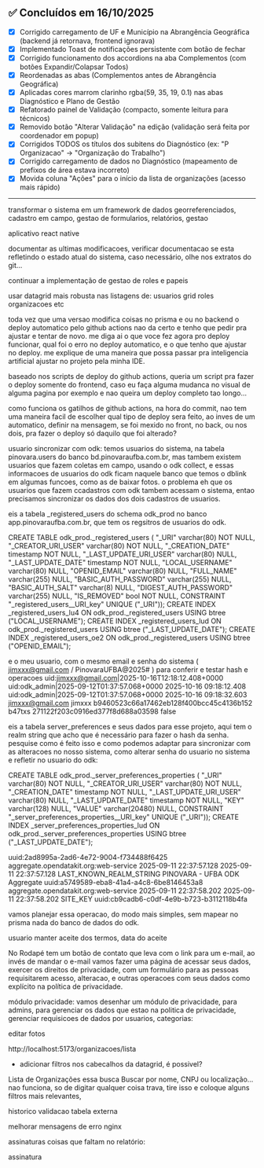 ## ✅ Concluídos em 16/10/2025
- [x] Corrigido carregamento de UF e Município na Abrangência Geográfica (backend já retornava, frontend ignorava)
- [x] Implementado Toast de notificações persistente com botão de fechar
- [x] Corrigido funcionamento dos accordions na aba Complementos (com botões Expandir/Colapsar Todos)
- [x] Reordenadas as abas (Complementos antes de Abrangência Geográfica)
- [x] Aplicadas cores marrom clarinho rgba(59, 35, 19, 0.1) nas abas Diagnóstico e Plano de Gestão
- [x] Refatorado painel de Validação (compacto, somente leitura para técnicos)
- [x] Removido botão "Alterar Validação" na edição (validação será feita por coordenador em popup)
- [x] Corrigidos TODOS os títulos dos subitens do Diagnóstico (ex: "P Organizacao" → "Organização do Trabalho")
- [x] Corrigido carregamento de dados no Diagnóstico (mapeamento de prefixos de área estava incorreto)
- [x] Movida coluna "Ações" para o início da lista de organizações (acesso mais rápido)

---

transformar o sistema em um framework de dados georreferenciados, cadastro em campo, 
gestao de formularios, 
relatórios, 
gestao

aplicativo react native

documentar as ultimas modificacoes, verificar documentacao se esta refletindo o estado atual do sistema, caso necessário, olhe nos extratos do git...

continuar a implementação de gestao de roles e papeis

usar datagrid mais robusta nas listagens de:
usuarios
grid
roles
organizacoes etc


toda vez que uma versao modifica coisas no prisma e ou no backend o deploy automatico pelo github actions nao da certo e tenho que pedir pra ajustar e tentar de novo.
me diga ai o que voce fez agora pro deploy funcionar, qual foi o erro no deploy automatico, e o que tenho que ajustar no deploy. me explique de uma maneira que possa passar pra inteligencia artificial ajustar no projeto pela minha IDE.

baseado nos scripts de deploy do github actions, queria um script pra fazer o deploy somente do frontend, caso eu faça alguma mudanca no visual de alguma pagina por exemplo e nao queira um deploy completo tao longo...

como funciona os gatilhos de github actions, na hora do commit, nao tem uma maneira facil de escolher qual tipo de deploy sera feito, ao inves de um automatico, definir na mensagem, se foi mexido no front, no back, ou nos dois, pra fazer o deploy só daquilo que foi alterado?

usuario sincronizar com odk: temos usuarios do sistema, na tabela pinovara.users do banco bd.pinovaraufba.com.br, mas tambem existem usuarios que fazem coletas em campo, usando o odk collect, e essas informacoes de usuarios do odk ficam naquele banco que temos o dblink em algumas funcoes, como as de baixar fotos. o problema eh que os usuarios que fazem ccadastros com odk tambem acessam o sistema, entao precisamos sincronizar os dados dos dois cadastros de usuarios. 

eis a tabela _registered_users do schema odk_prod no banco app.pinovaraufba.com.br, que tem os regsitros de usuarios do odk. 


CREATE TABLE odk_prod._registered_users ( "_URI" varchar(80) NOT NULL, "_CREATOR_URI_USER" varchar(80) NOT NULL, "_CREATION_DATE" timestamp NOT NULL, "_LAST_UPDATE_URI_USER" varchar(80) NULL, "_LAST_UPDATE_DATE" timestamp NOT NULL, "LOCAL_USERNAME" varchar(80) NULL, "OPENID_EMAIL" varchar(80) NULL, "FULL_NAME" varchar(255) NULL, "BASIC_AUTH_PASSWORD" varchar(255) NULL, "BASIC_AUTH_SALT" varchar(8) NULL, "DIGEST_AUTH_PASSWORD" varchar(255) NULL, "IS_REMOVED" bool NOT NULL, CONSTRAINT "_registered_users__URI_key" UNIQUE ("_URI"));
CREATE INDEX _registered_users_lu4 ON odk_prod._registered_users USING btree ("LOCAL_USERNAME");
CREATE INDEX _registered_users_lud ON odk_prod._registered_users USING btree ("_LAST_UPDATE_DATE");
CREATE INDEX _registered_users_oe2 ON odk_prod._registered_users USING btree ("OPENID_EMAIL");

e o meu usuario, com o mesmo email e senha do sistema ( jimxxx@gmail.com / PinovaraUFBA@2025# ) para conferir e testar hash e operacoes
uid:jimxxx@gmail.com|2025-10-16T12:18:12.408+0000	uid:odk_admin|2025-09-12T01:37:57.068+0000	2025-10-16 09:18:12.408	uid:odk_admin|2025-09-12T01:37:57.068+0000	2025-10-16 09:18:32.603	jimxxx@gmail.com		jimxxx	b9460523c66a17462eb128f400bcc45c4136b152	b47txs	271122f203c0916ed377f8d688a03598	false



eis a tabela server_preferences e seus dados para esse projeto, aqui tem o realm string que acho que é necessário para fazer o hash da senha. pesquise como é feito isso e como podemos adaptar para sincronizar com as alteracoes no nosso sistema, como alterar senha do usuario no sistema e refletir no usuario do odk:

CREATE TABLE odk_prod._server_preferences_properties ( "_URI" varchar(80) NOT NULL, "_CREATOR_URI_USER" varchar(80) NOT NULL, "_CREATION_DATE" timestamp NOT NULL, "_LAST_UPDATE_URI_USER" varchar(80) NULL, "_LAST_UPDATE_DATE" timestamp NOT NULL, "KEY" varchar(128) NULL, "VALUE" varchar(20480) NULL, CONSTRAINT "_server_preferences_properties__URI_key" UNIQUE ("_URI"));
CREATE INDEX _server_preferences_properties_lud ON odk_prod._server_preferences_properties USING btree ("_LAST_UPDATE_DATE");

uuid:2ad8995a-2ad6-4e72-9004-f734488f6425	aggregate.opendatakit.org:web-service	2025-09-11 22:37:57.128		2025-09-11 22:37:57.128	LAST_KNOWN_REALM_STRING	PINOVARA - UFBA ODK Aggregate
uuid:a5749589-eba8-41a4-a4c8-6be8146453a8	aggregate.opendatakit.org:web-service	2025-09-11 22:37:58.202		2025-09-11 22:37:58.202	SITE_KEY	uuid:cb9cadb6-c0df-4e9b-b723-b3112118b4fa

vamos planejar essa operacao, do modo mais simples, sem mapear no prisma nada do banco de dados do odk.




usuario manter aceite dos termos, data do aceite

No Rodapé tem um botão de contato que leva com o link para um e-mail, ao invés de mandar o e-mail vamos fazer uma página de acessar seus dados, exercer os direitos de privacidade, com um formulário para as pessoas requisitarem acesso, alteracao, e outras operacoes com seus dados como explícito na política de privacidade.

módulo privacidade: 
vamos desenhar um módulo de privacidade, para admins, para gerenciar os dados que estao na politica de privacidade, gerenciar requisicoes de dados por usuarios, categorias: 





editar fotos

http://localhost:5173/organizacoes/lista
- adicionar filtros nos cabecalhos da datagrid, é possivel?

Lista de Organizações  essa busca Buscar por nome, CNPJ ou localização... nao funciona, so de digitar qualquer coisa trava, tire isso e coloque alguns filtros mais relevantes, 


historico validacao tabela externa

melhorar mensagens de erro nginx

assinaturas
coisas que faltam no relatório:

assinatura
